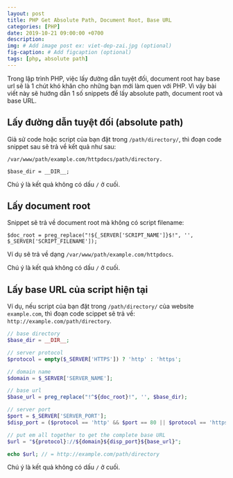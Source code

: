 ```yaml
---
layout: post
title: PHP Get Absolute Path, Document Root, Base URL
categories: [PHP]
date: 2019-10-21 09:00:00 +0700
description: 
img: # Add image post ex: viet-dep-zai.jpg (optional)
fig-caption: # Add figcaption (optional)
tags: [php, absolute path]
---
```


Trong lập trình PHP, việc lấy đường dẫn tuyệt đối, document root hay base url sẽ là 1 chút khó khăn cho những bạn mới làm quen với PHP. Vì vậy bài viết này sẽ hướng dẫn 1 số snippets để lấy absolute path, document root và base URL.

## Lấy đường dẫn tuyệt đối (absolute path)

Giả sử code hoặc script của bạn đặt trong `/path/directory/`, thì đoạn code snippet sau sẽ trả về kết quả như sau:

```console
/var/www/path/example.com/httpdocs/path/directory.
```

```console
$base_dir = __DIR__;
```

Chú ý là kết quả không có dấu `/` ở cuối.

## Lấy document root

Snippet sẽ trả về document root mà không có script filename:

```console
$doc_root = preg_replace("!${_SERVER['SCRIPT_NAME']}$!", '', $_SERVER['SCRIPT_FILENAME']);
```

Ví dụ sẽ trả về dạng `/var/www/path/example.com/httpdocs`.

Chú ý là kết quả không có dấu `/` ở cuối.

## Lấy base URL của script hiện tại

Ví dụ, nếu script của bạn đặt trong `/path/directory/` của website `example.com`, thì đoạn code scippet sẽ trả về: `http://example.com/path/directory`.

```php
// base directory
$base_dir = __DIR__;

// server protocol
$protocol = empty($_SERVER['HTTPS']) ? 'http' : 'https';

// domain name
$domain = $_SERVER['SERVER_NAME'];

// base url
$base_url = preg_replace("!^${doc_root}!", '', $base_dir);

// server port
$port = $_SERVER['SERVER_PORT'];
$disp_port = ($protocol == 'http' && $port == 80 || $protocol == 'https' && $port == 443) ? '' : ":$port";

// put em all together to get the complete base URL
$url = "${protocol}://${domain}${disp_port}${base_url}";

echo $url; // = http://example.com/path/directory
```

Chú ý là kết quả không có dấu `/` ở cuối.
